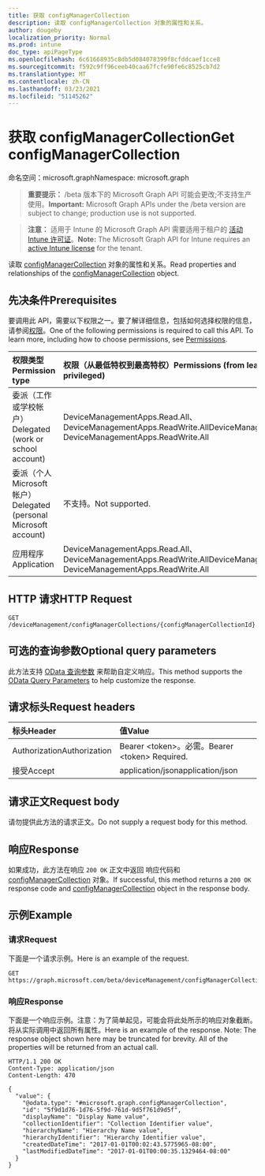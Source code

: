 ```yaml
---
title: 获取 configManagerCollection
description: 读取 configManagerCollection 对象的属性和关系。
author: dougeby
localization_priority: Normal
ms.prod: intune
doc_type: apiPageType
ms.openlocfilehash: 6c61668935c8db5d084078399f8cfddcaef1cce8
ms.sourcegitcommit: f592c9ff96ceeb40caa67fcfe90fe6c8525cb7d2
ms.translationtype: MT
ms.contentlocale: zh-CN
ms.lasthandoff: 03/23/2021
ms.locfileid: "51145262"
---
```

# <a name="get-configmanagercollection"></a><span data-ttu-id="ea6e1-103">获取 configManagerCollection</span><span class="sxs-lookup"><span data-stu-id="ea6e1-103">Get configManagerCollection</span></span>

<span data-ttu-id="ea6e1-104">命名空间：microsoft.graph</span><span class="sxs-lookup"><span data-stu-id="ea6e1-104">Namespace: microsoft.graph</span></span>

> <span data-ttu-id="ea6e1-105">**重要提示：** /beta 版本下的 Microsoft Graph API 可能会更改;不支持生产使用。</span><span class="sxs-lookup"><span data-stu-id="ea6e1-105">**Important:** Microsoft Graph APIs under the /beta version are subject to change; production use is not supported.</span></span>

> <span data-ttu-id="ea6e1-106">**注意：** 适用于 Intune 的 Microsoft Graph API 需要适用于租户的 [活动 Intune 许可证](https://go.microsoft.com/fwlink/?linkid=839381)。</span><span class="sxs-lookup"><span data-stu-id="ea6e1-106">**Note:** The Microsoft Graph API for Intune requires an [active Intune license](https://go.microsoft.com/fwlink/?linkid=839381) for the tenant.</span></span>

<span data-ttu-id="ea6e1-107">读取 [configManagerCollection](../resources/intune-partnerintegration-configmanagercollection.md) 对象的属性和关系。</span><span class="sxs-lookup"><span data-stu-id="ea6e1-107">Read properties and relationships of the [configManagerCollection](../resources/intune-partnerintegration-configmanagercollection.md) object.</span></span>

## <a name="prerequisites"></a><span data-ttu-id="ea6e1-108">先决条件</span><span class="sxs-lookup"><span data-stu-id="ea6e1-108">Prerequisites</span></span>
<span data-ttu-id="ea6e1-p101">要调用此 API，需要以下权限之一。要了解详细信息，包括如何选择权限的信息，请参阅[权限](/graph/permissions-reference)。</span><span class="sxs-lookup"><span data-stu-id="ea6e1-p101">One of the following permissions is required to call this API. To learn more, including how to choose permissions, see [Permissions](/graph/permissions-reference).</span></span>

|<span data-ttu-id="ea6e1-111">权限类型</span><span class="sxs-lookup"><span data-stu-id="ea6e1-111">Permission type</span></span>|<span data-ttu-id="ea6e1-112">权限（从最低特权到最高特权）</span><span class="sxs-lookup"><span data-stu-id="ea6e1-112">Permissions (from least to most privileged)</span></span>|
|:---|:---|
|<span data-ttu-id="ea6e1-113">委派（工作或学校帐户）</span><span class="sxs-lookup"><span data-stu-id="ea6e1-113">Delegated (work or school account)</span></span>|<span data-ttu-id="ea6e1-114">DeviceManagementApps.Read.All、DeviceManagementApps.ReadWrite.All</span><span class="sxs-lookup"><span data-stu-id="ea6e1-114">DeviceManagementApps.Read.All, DeviceManagementApps.ReadWrite.All</span></span>|
|<span data-ttu-id="ea6e1-115">委派（个人 Microsoft 帐户）</span><span class="sxs-lookup"><span data-stu-id="ea6e1-115">Delegated (personal Microsoft account)</span></span>|<span data-ttu-id="ea6e1-116">不支持。</span><span class="sxs-lookup"><span data-stu-id="ea6e1-116">Not supported.</span></span>|
|<span data-ttu-id="ea6e1-117">应用程序</span><span class="sxs-lookup"><span data-stu-id="ea6e1-117">Application</span></span>|<span data-ttu-id="ea6e1-118">DeviceManagementApps.Read.All、DeviceManagementApps.ReadWrite.All</span><span class="sxs-lookup"><span data-stu-id="ea6e1-118">DeviceManagementApps.Read.All, DeviceManagementApps.ReadWrite.All</span></span>|

## <a name="http-request"></a><span data-ttu-id="ea6e1-119">HTTP 请求</span><span class="sxs-lookup"><span data-stu-id="ea6e1-119">HTTP Request</span></span>
<!-- {
  "blockType": "ignored"
}
-->
``` http
GET /deviceManagement/configManagerCollections/{configManagerCollectionId}
```

## <a name="optional-query-parameters"></a><span data-ttu-id="ea6e1-120">可选的查询参数</span><span class="sxs-lookup"><span data-stu-id="ea6e1-120">Optional query parameters</span></span>
<span data-ttu-id="ea6e1-121">此方法支持 [OData 查询参数](/graph/query-parameters) 来帮助自定义响应。</span><span class="sxs-lookup"><span data-stu-id="ea6e1-121">This method supports the [OData Query Parameters](/graph/query-parameters) to help customize the response.</span></span>

## <a name="request-headers"></a><span data-ttu-id="ea6e1-122">请求标头</span><span class="sxs-lookup"><span data-stu-id="ea6e1-122">Request headers</span></span>
|<span data-ttu-id="ea6e1-123">标头</span><span class="sxs-lookup"><span data-stu-id="ea6e1-123">Header</span></span>|<span data-ttu-id="ea6e1-124">值</span><span class="sxs-lookup"><span data-stu-id="ea6e1-124">Value</span></span>|
|:---|:---|
|<span data-ttu-id="ea6e1-125">Authorization</span><span class="sxs-lookup"><span data-stu-id="ea6e1-125">Authorization</span></span>|<span data-ttu-id="ea6e1-126">Bearer &lt;token&gt;。必需。</span><span class="sxs-lookup"><span data-stu-id="ea6e1-126">Bearer &lt;token&gt; Required.</span></span>|
|<span data-ttu-id="ea6e1-127">接受</span><span class="sxs-lookup"><span data-stu-id="ea6e1-127">Accept</span></span>|<span data-ttu-id="ea6e1-128">application/json</span><span class="sxs-lookup"><span data-stu-id="ea6e1-128">application/json</span></span>|

## <a name="request-body"></a><span data-ttu-id="ea6e1-129">请求正文</span><span class="sxs-lookup"><span data-stu-id="ea6e1-129">Request body</span></span>
<span data-ttu-id="ea6e1-130">请勿提供此方法的请求正文。</span><span class="sxs-lookup"><span data-stu-id="ea6e1-130">Do not supply a request body for this method.</span></span>

## <a name="response"></a><span data-ttu-id="ea6e1-131">响应</span><span class="sxs-lookup"><span data-stu-id="ea6e1-131">Response</span></span>
<span data-ttu-id="ea6e1-132">如果成功，此方法在响应 `200 OK` 正文中返回 响应代码和 [configManagerCollection](../resources/intune-partnerintegration-configmanagercollection.md) 对象。</span><span class="sxs-lookup"><span data-stu-id="ea6e1-132">If successful, this method returns a `200 OK` response code and [configManagerCollection](../resources/intune-partnerintegration-configmanagercollection.md) object in the response body.</span></span>

## <a name="example"></a><span data-ttu-id="ea6e1-133">示例</span><span class="sxs-lookup"><span data-stu-id="ea6e1-133">Example</span></span>

### <a name="request"></a><span data-ttu-id="ea6e1-134">请求</span><span class="sxs-lookup"><span data-stu-id="ea6e1-134">Request</span></span>
<span data-ttu-id="ea6e1-135">下面是一个请求示例。</span><span class="sxs-lookup"><span data-stu-id="ea6e1-135">Here is an example of the request.</span></span>
``` http
GET https://graph.microsoft.com/beta/deviceManagement/configManagerCollections/{configManagerCollectionId}
```

### <a name="response"></a><span data-ttu-id="ea6e1-136">响应</span><span class="sxs-lookup"><span data-stu-id="ea6e1-136">Response</span></span>
<span data-ttu-id="ea6e1-p102">下面是一个响应示例。注意：为了简单起见，可能会将此处所示的响应对象截断。将从实际调用中返回所有属性。</span><span class="sxs-lookup"><span data-stu-id="ea6e1-p102">Here is an example of the response. Note: The response object shown here may be truncated for brevity. All of the properties will be returned from an actual call.</span></span>
``` http
HTTP/1.1 200 OK
Content-Type: application/json
Content-Length: 470

{
  "value": {
    "@odata.type": "#microsoft.graph.configManagerCollection",
    "id": "5f9d1d76-1d76-5f9d-761d-9d5f761d9d5f",
    "displayName": "Display Name value",
    "collectionIdentifier": "Collection Identifier value",
    "hierarchyName": "Hierarchy Name value",
    "hierarchyIdentifier": "Hierarchy Identifier value",
    "createdDateTime": "2017-01-01T00:02:43.5775965-08:00",
    "lastModifiedDateTime": "2017-01-01T00:00:35.1329464-08:00"
  }
}
```




